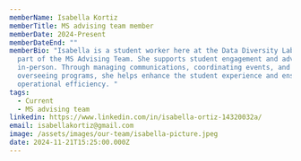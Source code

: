 ```yaml
---
memberName: Isabella Kortiz
memberTitle: MS advising team member
memberDate: 2024-Present
memberDateEnd: ""
memberBio: "Isabella is a student worker here at the Data Diversity Lab and a
  part of the MS Advising Team. She supports student engagement and advising
  in-person. Through managing communications, coordinating events, and
  overseeing programs, she helps enhance the student experience and ensures
  operational efficiency. "
tags:
  - Current
  - MS advising team
linkedin: https://www.linkedin.com/in/isabella-ortiz-14320032a/
email: isabellakortiz@gmail.com
image: /assets/images/our-team/isabella-picture.jpeg
date: 2024-11-21T15:25:00.000Z
---
```

